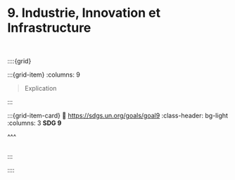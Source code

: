 # 9. Industrie, Innovation et Infrastructure

<br>

::::{grid}

:::{grid-item}
:columns: 9

> Explication


:::

:::{grid-item-card}
:link: https://sdgs.un.org/goals/goal9
:class-header: bg-light
:columns: 3
**SDG 9**

^^^

```{image} ../../_static/Images/F-SDG-Icons-2019-WEB/F-WEB-Goal-09.png

```

:::

::::